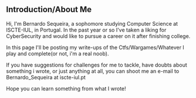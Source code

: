 
## Introduction/About Me

Hi, I'm Bernardo Sequeira, a sophomore studying Computer Science at ISCTE-IUL, in Portugal. In the past year or so I've taken a liking for CyberSecurity and would like to pursue a career on it after finishing college.

In this page I'll be posting my write-ups of the Ctfs/Wargames/Whatever I play and complete(or not, i'm a real noob).

If you have suggestions for challenges for me to tackle, have doubts about something i wrote, or just anything at all, you can shoot me an e-mail to Bernardo_Sequeira at iscte-iul.pt

Hope you can learn something from what I wrote!